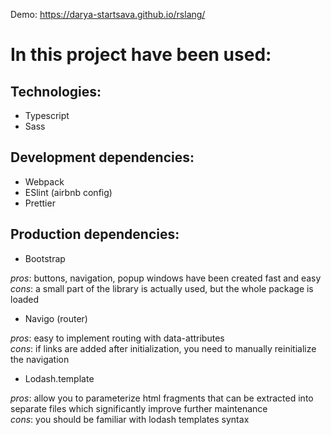 Demo: https://darya-startsava.github.io/rslang/

# In this project have been used:

## Technologies:

- Typescript
- Sass

## Development dependencies:

- Webpack
- ESlint (airbnb config)
- Prettier

## Production dependencies:

- Bootstrap

_pros_: buttons, navigation, popup windows have been created fast and easy  
_cons_: a small part of the library is actually used, but the whole package is loaded

- Navigo (router)

_pros_: easy to implement routing with data-attributes  
_cons_: if links are added after initialization, you need to manually reinitialize the navigation

- Lodash.template

_pros_: allow you to parameterize html fragments that can be extracted into separate files which significantly improve further maintenance  
_cons_: you should be familiar with lodash templates syntax
